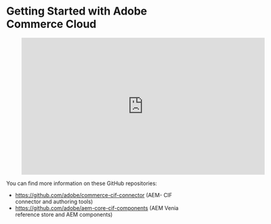 # Getting Started with Adobe Commerce Cloud


<figure class="video_container">
  <iframe title="Adobe Video Publishing Cloud Player" width="640" height="360" src="https://video.tv.adobe.com/v/27399/?quality=12" frameborder="0" webkitallowfullscreen mozallowfullscreen allowfullscreen scrolling="no"></iframe>
</figure>

You can find more information on these GitHub repositories:

* https://github.com/adobe/commerce-cif-connector (AEM- CIF connector and authoring tools)
* https://github.com/adobe/aem-core-cif-components (AEM Venia reference store and AEM components)
